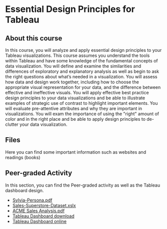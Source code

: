 # Essential Design Principles for Tableau

## About this course
In this course, you will analyze and apply essential design principles to your Tableau visualizations. This course assumes you understand the tools within Tableau and have some knowledge of the fundamental concepts of data visualization. You will define and examine the similarities and differences of exploratory and explanatory analysis as well as begin to ask the right questions about what’s needed in a visualization. You will assess how data and design work together, including how to choose the appropriate visual representation for your data, and the difference between effective and ineffective visuals. You will apply effective best practice design principles to your data visualizations and be able to illustrate examples of strategic use of contrast to highlight important elements. You will evaluate pre-attentive attributes and why they are important in visualizations. You will exam the importance of using the "right" amount of color and in the right place and be able to apply design principles to de-clutter your data visualization.

## Files
Here you can find some important information such as websites and readings (books)

## Peer-graded Activity
In this section, you can find the Peer-graded activity as well as the Tableau dashboard design.
* [Sylvia-Persona.pdf](https://github.com/cmaroblesg/Data_Visualization_with_Tableau/blob/master/M2_Essential_Design_Principles_for_Tableau/Peer-graded%20Activity/Sylvia-Persona.pdf)
* [Sales-Superstore-Dataset.xslx](https://github.com/cmaroblesg/Data_Visualization_with_Tableau/blob/master/M2_Essential_Design_Principles_for_Tableau/Peer-graded%20Activity/Sales-Superstore-Dataset.xlsx)
* [ACME Sales Analysis.pdf](https://github.com/cmaroblesg/Data_Visualization_with_Tableau/blob/master/M2_Essential_Design_Principles_for_Tableau/Peer-graded%20Activity/ACME%20Sales%20Analysis.pdf)
* [Tableau Dashboard download](https://github.com/cmaroblesg/Data_Visualization_with_Tableau/blob/master/M2_Essential_Design_Principles_for_Tableau/Peer-graded%20Activity/ACME_Sales_Analysis.twbx)
* [Tableau Dashboard online](https://public.tableau.com/profile/cesar.robles#!/vizhome/ACME_Sales_Analysis/Dashboard1?publish=yes)
